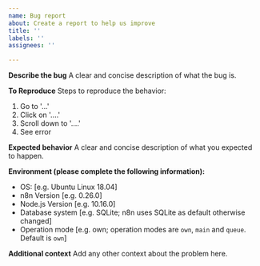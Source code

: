 ```yaml
---
name: Bug report
about: Create a report to help us improve
title: ''
labels: ''
assignees: ''

---
```


**Describe the bug**
A clear and concise description of what the bug is.

**To Reproduce**
Steps to reproduce the behavior:
1. Go to '...'
2. Click on '....'
3. Scroll down to '....'
4. See error

**Expected behavior**
A clear and concise description of what you expected to happen.

**Environment (please complete the following information):**
 - OS: [e.g. Ubuntu Linux 18.04]
 - n8n Version [e.g. 0.26.0]
 - Node.js Version [e.g. 10.16.0]
 - Database system [e.g. SQLite; n8n uses SQLite as default otherwise changed]
 - Operation mode [e.g. own; operation modes are `own`, `main` and `queue`. Default is `own`]

**Additional context**
Add any other context about the problem here.
